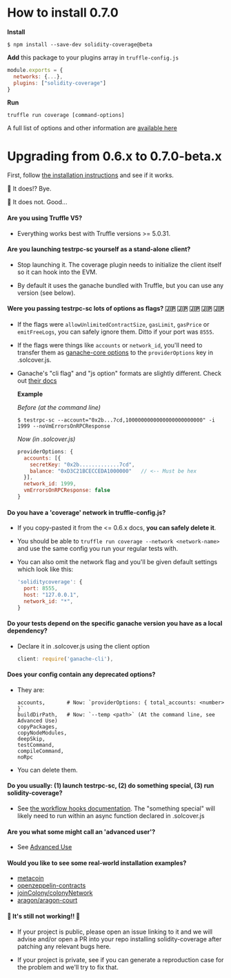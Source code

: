 # How to install 0.7.0

**Install**
```
$ npm install --save-dev solidity-coverage@beta
```

**Add** this package to your plugins array in `truffle-config.js`
```javascript
module.exports = {
  networks: {...},
  plugins: ["solidity-coverage"]
}
```
**Run**
```
truffle run coverage [command-options]
```

A full list of options and other information are [available here][8]

# Upgrading from 0.6.x to 0.7.0-beta.x

First, follow [the installation instructions](#how-to-install-070) and see if it works.

:rabbit2: It does!? Bye.

:elephant: It does not. Good...

#### Are you using Truffle V5?

+ Everything works best with Truffle versions >= 5.0.31.

#### Are you launching testrpc-sc yourself as a stand-alone client?

+ Stop launching it. The coverage plugin needs to initialize the client itself so it can hook into the EVM. 

+ By default it uses the ganache bundled with Truffle, but you can use any version (see below). 

#### Were you passing testrpc-sc lots of options as flags?   :jp: :jp: :jp: :jp: :jp:

+ If the flags were `allowUnlimitedContractSize`,  `gasLimit`, `gasPrice` or `emitFreeLogs`,
  you can safely ignore them. Ditto if your port was `8555`.

+ If the flags were things like `accounts` or `network_id`, you'll need to transfer them as
  [ganache-core options][1] to the `providerOptions` key in .solcover.js. 

+ Ganache's "cli flag" and "js option" formats are slightly different. Check out [their docs][1]
  
  **Example**
  
  *Before (at the command line)*
  ```
  $ testrpc-sc --account="0x2b...7cd,1000000000000000000000000" -i 1999 --noVmErrorsOnRPCResponse 
  ```
  
  *Now (in .solcover.js)*
  ```javascript
  providerOptions: {
    accounts: [{
      secretKey: "0x2b.............7cd",
      balance: "0xD3C21BCECCEDA1000000"   // <-- Must be hex
    }],
    network_id: 1999,
    vmErrorsOnRPCResponse: false
  }

#### Do you have a 'coverage' network in truffle-config.js?

+ If you copy-pasted it from the <= 0.6.x docs, **you can safely delete it**.

+ You should be able to `truffle run coverage --network <network-name>` and use the same config you
  run your regular tests with. 
  
+ You can also omit the network flag and you'll be given default settings which look like this:
  ```javascript
  'soliditycoverage': {
    port: 8555,
    host: "127.0.0.1",
    network_id: "*",
  }
  ```
#### Do your tests depend on the specific ganache version you have as a local dependency?

+ Declare it in .solcover.js using the client option
  ```javascript
  client: require('ganache-cli'),
  ```

#### Does your config contain any deprecated options? 
+ They are:
  ```
  accounts,       # Now: `providerOptions: { total_accounts: <number> }`
  buildDirPath,   # Now: `--temp <path>` (At the command line, see Advanced Use)
  copyPackages,
  copyNodeModules,
  deepSkip, 
  testCommand, 
  compileCommand, 
  noRpc
  ```

+ You can delete them. 

#### Do you usually: (1) launch testrpc-sc, (2) do something special, (3) run solidity-coverage? 

+ See [the workflow hooks documentation][3]. The "something special" will likely need to run within 
  an async function declared in .solcover.js

#### Are you what some might call an 'advanced user'?

+ See [Advanced Use][2]

#### Would you like to see some real-world installation examples?

+ [metacoin][4]
+ [openzeppelin-contracts][5]
+ [joinColony/colonyNetwork][6]
+ [aragon/aragon-court][7]

#### :tada:  It's still not working!! :tada:

+ If your project is public, please open an issue linking to it and we will advise and/or
  open a PR into your repo installing solidity-coverage after patching any relevant bugs here.

+ If your project is private, see if you can generate a reproduction case for the 
  problem and we'll try to fix that.
    

[1]: https://github.com/trufflesuite/ganache-core#options
[2]: https://github.com/sc-forks/solidity-coverage/blob/master/docs/advanced.md
[3]: https://github.com/sc-forks/solidity-coverage/blob/master/docs/advanced.md#workflow-hooks
[4]: https://github.com/sc-forks/metacoin
[5]: https://github.com/OpenZeppelin/openzeppelin-contracts/pull/1923
[6]: https://github.com/JoinColony/colonyNetwork/pull/716
[7]: https://github.com/aragon/aragon-court/pull/123
[8]: https://github.com/sc-forks/solidity-coverage/tree/truffle-plugin#command-options

